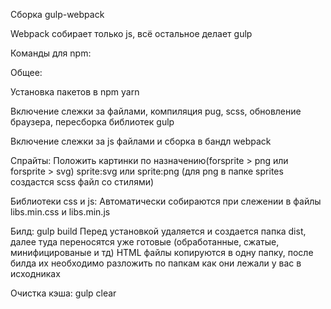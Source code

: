 Сборка gulp-webpack

Webpack собирает только js, всё остальное делает gulp

Команды для npm:

Общее:

Установка пакетов в npm
yarn 

Включение слежки за файлами, компиляция pug, scss, обновление браузера, пересборка библиотек 
gulp

Включение слежки за js файлами и сборка в бандл
webpack

Спрайты: 
Положить картинки по назначению(forsprite > png или forsprite > svg)
sprite:svg или sprite:png (для png в папке sprites создастся scss файл со стилями)

Библиотеки css и js: 
Автоматически собираются при слежении в файлы libs.min.css и libs.min.js

Билд:
gulp build
Перед установкой удаляется и создается папка dist, далее туда переносятся уже готовые 
(обработанные, сжатые, минифицированые и тд)
HTML файлы копируются в одну папку, после билда их необходимо разложить по папкам как они лежали у вас в исходниках

Очистка кэша:
gulp clear